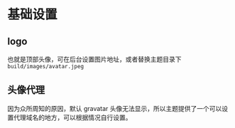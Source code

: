 # 基础设置

## logo

也就是顶部头像，可在后台设置图片地址，或者替换主题目录下`build/images/avatar.jpeg`

## 头像代理

因为众所周知的原因，默认 gravatar 头像无法显示，所以主题提供了一个可以设置代理域名的地方，可以根据情况自行设置。

